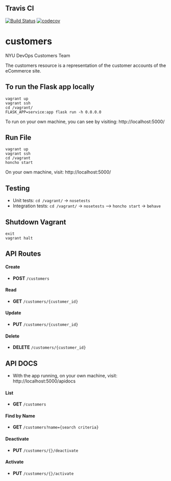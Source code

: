## Travis CI
[![Build Status](https://travis-ci.com/Dev-Ops-2021-Customers/customers.svg?branch=main)](https://travis-ci.com/Dev-Ops-2021-Customers/customers)
[![codecov](https://codecov.io/gh/Dev-Ops-2021-Customers/customers/branch/main/graph/badge.svg?token=CJVZ16WGW1)](https://codecov.io/gh/Dev-Ops-2021-Customers/customers)



# customers

NYU DevOps Customers Team

The customers resource is a representation of the customer accounts of the eCommerce site.

## To run the Flask app locally

```
vagrant up
vagrant ssh
cd /vagrant/
FLASK_APP=service:app flask run -h 0.0.0.0
```
To run on your own machine, you can see by visiting: http://localhost:5000/

## Run File

```
vagrant up
vagrant ssh
cd /vagrant
honcho start
```
On your own machine, visit: http://localhost:5000/

## Testing
- Unit tests: `cd /vagrant/` -> `nosetests`
- Integration tests: `cd /vagrant/` -> `nosetests` --> `honcho start` -> `behave`

## Shutdown Vagrant
```
exit
vagrant halt
```

## API Routes

#### **Create** 
- **POST** `/customers` 

#### **Read** 
- **GET** `/customers/{customer_id}`

#### **Update**
- **PUT** `/customers/{customer_id}`

#### **Delete**
- **DELETE** `/customers/{customer_id}`

## API DOCS
- With the app running, on your own machine, visit: http://localhost:5000/apidocs

#### **List**
- **GET** `/customers`

#### **Find by Name**
- **GET** `/customers?name={search criteria}`

#### **Deactivate**
- **PUT** `/customers/{}/deactivate`

#### **Activate**
- **PUT** `/customers/{}/activate`
